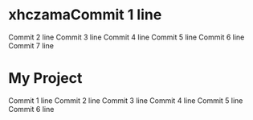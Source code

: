 # xhczamaCommit 1 line
Commit 2 line
Commit 3 line
Commit 4 line
Commit 5 line
Commit 6 line
Commit 7 line
# My Project
Commit 1 line
Commit 2 line
Commit 3 line
Commit 4 line
Commit 5 line
Commit 6 line

